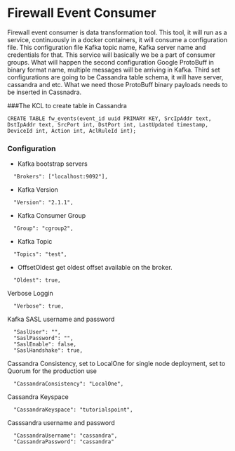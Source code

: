 # Firewall Event Consumer

Firewall event consumer is data transformation tool. This tool, it will run as a service, continuously in a docker containers, it will consume a configuration file. This configuration file Kafka topic name, Kafka server name and credentials for that. This service will basically we be a part of consumer groups. What will happen the second configuration Google ProtoBuff in binary format name, multiple messages will be arriving in Kafka. 
Third set configurations are going to be Cassandra table schema, it will  have server, cassandra and etc. What we need those ProtoBuff binary payloads needs to be inserted in Cassnadra.

###The KCL to create table in Cassandra
```
CREATE TABLE fw_events(event_id uuid PRIMARY KEY, SrcIpAddr text, DstIpAddr text, SrcPort int, DstPort int, LastUpdated timestamp, DeviceId int, Action int, AclRuleId int);
```

### Configuration
- Kafka bootstrap servers

```
  "Brokers": ["localhost:9092"],
```  

- Kafka Version

```
  "Version": "2.1.1",
```

- Kafka Consumer Group

```
  "Group": "cgroup2",
```

- Kafka Topic

```  
  "Topics": "test",
```

- OffsetOldest get oldest offset available on the broker.

```  
  "Oldest": true,
```  

Verbose Loggin

```
  "Verbose": true,
```

Kafka SASL username and password  

```
  "SaslUser": "",
  "SaslPassword": "",  
  "SaslEnable": false,  
  "SaslHandshake": true,
``` 

Cassandra Consistency, set to LocalOne for single node deployment, set to Quorum for the production use

``` 
  "CassandraConsistency": "LocalOne",
```

Cassandra Keyspace

```  
  "CassandraKeyspace": "tutorialspoint",
```  

Casssandra username and password

```
  "CassandraUsername": "cassandra",
  "CassandraPassword": "cassandra"
```
